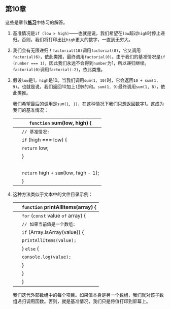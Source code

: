 ## 第10章

这些是章节[**练习**](f_0103.xhtml#recursively.recurse.with.recursion.exercises)中练习的解答。

1.  基准情况是`if (low > high)`——也就是说，我们希望在`low`超过`high`时停止递归。否则，我们将打印出比`high`更大的数字，一直到无穷大。

1.  我们会有无限递归！`factorial(10)`调用`factorial(8)`，它又调用`factorial(6)`，依此类推，最终调用`factorial(0)`。由于我们的基准情况是`if (number === 1)`，因此我们永远不会得到`number`为1，所以递归继续。`factorial(0)`调用`factorial(-2)`，依此类推。

1.  假设`low`是1，`high`是10。当我们调用`sum(1, 10)`时，它会返回`10 + sum(1, 9)`。也就是说，我们返回10加上`1`到`9`的和。`sum(1, 9)`最终调用`sum(1, 8)`，依此类推。

    我们希望最后的调用是`sum(1, 1)`，在这种情况下我们只想返回数字1。这成为我们的基准情况：

    | ​  | `function` sum(low, high) { |
    | --- | --- |
    | ​  | `// 基准情况:` |
    | ​  | `if` (high === low) { |
    | ​  | `return` low; |
    | ​  | } |
    | ​  |  |
    | ​  | `return` high + `sum`(low, high - 1); |
    | ​  | } |

1.  这种方法类似于文本中的文件目录示例：

    | ​  | `function` printAllItems(array) { |
    | --- | --- |
    | ​  | `for` (`const` value `of` array) { |
    | ​  | `// 如果当前值是一个数组:` |
    | ​  | `if` (Array.isArray(value)) { |
    | ​  | `printAllItems(value);` |
    | ​  | } `else` { |
    | ​  | `console.log(value);` |
    | ​  | } |
    | ​  | } |
    | ​  | } |

    我们迭代外部数组中的每个项目。如果值本身是另一个数组，我们就对该子数组递归调用函数。否则，就是基准情况，我们只是将值打印到屏幕上。
